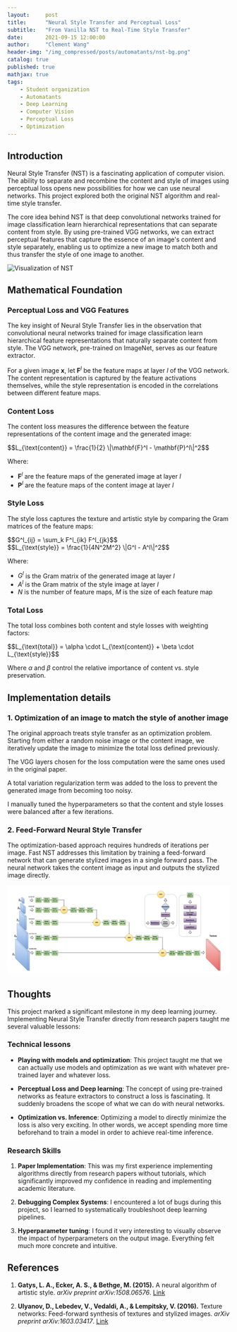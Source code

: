 ```yaml
---
layout:     post
title:      "Neural Style Transfer and Perceptual Loss"
subtitle:   "From Vanilla NST to Real-Time Style Transfer"
date:       2021-09-15 12:00:00
author:     "Clement Wang"
header-img: "/img_compressed/posts/automatants/nst-bg.png"
catalog: true
published: true
mathjax: true
tags:
    - Student organization
    - Automatants
    - Deep Learning
    - Computer Vision
    - Perceptual Loss
    - Optimization
---
```


## Introduction

Neural Style Transfer (NST) is a fascinating application of computer vision. The ability to separate and recombine the content and style of images using perceptual loss opens new possibilities for how we can use neural networks. This project explored both the original NST algorithm and real-time style transfer.

The core idea behind NST is that deep convolutional networks trained for image classification learn hierarchical representations that can separate content from style. By using pre-trained VGG networks, we can extract perceptual features that capture the essence of an image's content and style separately, enabling us to optimize a new image to match both and thus transfer the style of one image to another.

![Visualization of NST](/img_compressed/posts/automatants/nst.png)


## Mathematical Foundation

### Perceptual Loss and VGG Features

The key insight of Neural Style Transfer lies in the observation that convolutional neural networks trained for image classification learn hierarchical feature representations that naturally separate content from style. The VGG network, pre-trained on ImageNet, serves as our feature extractor.

For a given image $\mathbf{x}$, let $\mathbf{F}^l$ be the feature maps at layer $l$ of the VGG network. The content representation is captured by the feature activations themselves, while the style representation is encoded in the correlations between different feature maps.

### Content Loss

The content loss measures the difference between the feature representations of the content image and the generated image:

<div>
$$L_{\text{content}} = \frac{1}{2} \|\mathbf{F}^l - \mathbf{P}^l\|^2$$
</div>

Where:
- $\mathbf{F}^l$ are the feature maps of the generated image at layer $l$
- $\mathbf{P}^l$ are the feature maps of the content image at layer $l$

### Style Loss

The style loss captures the texture and artistic style by comparing the Gram matrices of the feature maps:

<div>
$$G^l_{ij} = \sum_k F^l_{ik} F^l_{jk}$$
</div>

<div>
$$L_{\text{style}} = \frac{1}{4N^2M^2} \|G^l - A^l\|^2$$
</div>

Where:
- $G^l$ is the Gram matrix of the generated image at layer $l$
- $A^l$ is the Gram matrix of the style image at layer $l$
- $N$ is the number of feature maps, $M$ is the size of each feature map

### Total Loss

The total loss combines both content and style losses with weighting factors:

<div>
$$L_{\text{total}} = \alpha \cdot L_{\text{content}} + \beta \cdot L_{\text{style}}$$
</div>

Where $\alpha$ and $\beta$ control the relative importance of content vs. style preservation.

## Implementation details

### 1. Optimization of an image to match the style of another image

The original approach treats style transfer as an optimization problem. Starting from either a random noise image or the content image, we iteratively update the image to minimize the total loss defined previously.

The VGG layers chosen for the loss computation were the same ones used in the original paper.

A total variation regularization term was added to the loss to prevent the generated image from becoming too noisy.

I manually tuned the hyperparameters so that the content and style losses were balanced after a few iterations.

### 2. Feed-Forward Neural Style Transfer

The optimization-based approach requires hundreds of iterations per image. Fast NST addresses this limitation by training a feed-forward network that can generate stylized images in a single forward pass. The neural network takes the content image as input and outputs the stylized image directly.


![Fast NST](/img_compressed/posts/automatants/fast-nst.png)


## Thoughts

This project marked a significant milestone in my deep learning journey. Implementing Neural Style Transfer directly from research papers taught me several valuable lessons:

### Technical lessons

- **Playing with models and optimization**: This project taught me that we can actually use models and optimization as we want with whatever pre-trained layer and whatever loss.

- **Perceptual Loss and Deep learning**: The concept of using pre-trained networks as feature extractors to construct a loss is fascinating. It suddenly broadens the scope of what we can do with neural networks.

- **Optimization vs. Inference**: Optimizing a model to directly minimize the loss is also very exciting. In other words, we accept spending more time beforehand to train a model in order to achieve real-time inference.


### Research Skills

1. **Paper Implementation**: This was my first experience implementing algorithms directly from research papers without tutorials, which significantly improved my confidence in reading and implementing academic literature.

2. **Debugging Complex Systems**: I encountered a lot of bugs during this project, so I learned to systematically troubleshoot deep learning pipelines.

3. **Hyperparameter tuning**: I found it very interesting to visually observe the impact of hyperparameters on the output image. Everything felt much more concrete and intuitive.


## References

1. **Gatys, L. A., Ecker, A. S., & Bethge, M. (2015).** A neural algorithm of artistic style. *arXiv preprint arXiv:1508.06576*. [Link](https://arxiv.org/abs/1508.06576)

2. **Ulyanov, D., Lebedev, V., Vedaldi, A., & Lempitsky, V. (2016).** Texture networks: Feed-forward synthesis of textures and stylized images. *arXiv preprint arXiv:1603.03417*. [Link](https://arxiv.org/abs/1603.03417)

